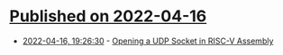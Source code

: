 # [Published on 2022-04-16](index.md)

* [2022-04-16, 19:26:30](https://news.ycombinator.com/item?id=31055300) - [Opening a UDP Socket in RISC-V Assembly](https://danielmangum.com/risc-v-tips/2022-05-14-opening-a-udp-socket-risc-v/)
